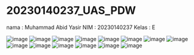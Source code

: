 # 20230140237_UAS_PDW
nama : Muhammad Abid Yasir
NIM : 20230140237
Kelas : E

![image](https://github.com/user-attachments/assets/dc3561d3-75a9-4854-b98b-9e26215ddd90)
![image](https://github.com/user-attachments/assets/41a6ce0e-9357-45ea-83a9-c355177dc756)
![image](https://github.com/user-attachments/assets/53683875-7adf-4aca-82b9-a1fd2769a2a6)
![image](https://github.com/user-attachments/assets/98d06f3d-adc0-4f73-b47c-5dbabdea95c0)
![image](https://github.com/user-attachments/assets/0986e0fa-81c7-4272-99f2-4531e90d77ac)
![image](https://github.com/user-attachments/assets/14a57668-cb06-4496-86b7-dae5e0c4d971)
![image](https://github.com/user-attachments/assets/0762d1ca-1e3b-414c-b145-05fc31577fd7)
![image](https://github.com/user-attachments/assets/6078c481-4f5e-4da0-9304-5d0a755cdcfb)
![image](https://github.com/user-attachments/assets/a62049dc-5bee-4b47-a026-bb2f406e50f7)
![image](https://github.com/user-attachments/assets/8777a2ea-5529-4a96-aed8-34c887c0ef04)
![image](https://github.com/user-attachments/assets/531c285f-3743-4134-9f9f-47677123b2b3)
![image](https://github.com/user-attachments/assets/aba48b5e-0772-43af-8b00-72a0e877f8a1)
![image](https://github.com/user-attachments/assets/0c782c77-a668-47fe-98f5-fe392e087b7f)
![image](https://github.com/user-attachments/assets/8045b75f-6ea0-447d-b8d0-861d828bc80b)


